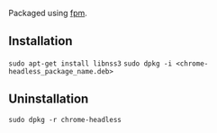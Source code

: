 Packaged using [fpm](https://github.com/jordansissel/fpm).

Installation
-----------
`sudo apt-get install libnss3`
`sudo dpkg -i <chrome-headless_package_name.deb>`

Uninstallation
-----------
`sudo dpkg -r chrome-headless`
